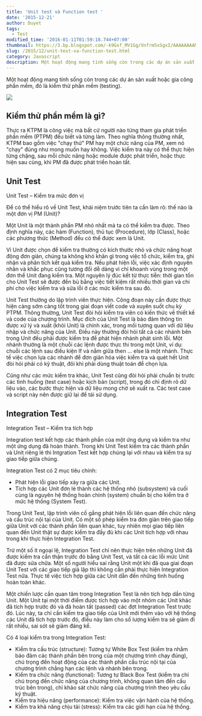 ```yaml
---
title: 'Unit test và Function test '
date: '2015-12-21'
author: Duyet
tags:
  - Test
modified_time: '2016-01-11T01:59:18.744+07:00'
thumbnail: https://3.bp.blogspot.com/-k9Gxf_MV1Gg/Vnfrm5xSgxI/AAAAAAAAMMs/bicR-4BjnmU/s1600/unit-test.jpg
slug: /2015/12/unit-test-va-function-test.html
category: Javascript
description: Một hoạt động mang tính sống còn trong các dự án sản xuất hoặc gia công phần mềm, đó là kiểm thử phần mềm (testing).
---
```


Một hoạt động mang tính sống còn trong các dự án sản xuất hoặc gia công phần mềm, đó là kiểm thử phần mềm (testing).

![](https://3.bp.blogspot.com/-k9Gxf_MV1Gg/Vnfrm5xSgxI/AAAAAAAAMMs/bicR-4BjnmU/s1600/unit-test.jpg)

## Kiểm thử phần mềm là gì?

Thực ra KTPM là công việc mà bất cứ người nào từng tham gia phát triển phần mềm (PTPM) đều biết và từng làm.
Theo nghĩa thông thường nhất, KTPM bao gồm việc "chạy thử" PM hay một chức năng của PM, xem nó "chạy" đúng như mong muốn hay không. Việc kiểm tra này có thể thực hiện từng chặng, sau mỗi chức năng hoặc module được phát triển, hoặc thực hiện sau cùng, khi PM đã được phát triển hoàn tất.

## Unit Test

Unit Test – Kiểm tra mức đơn vị

Để có thể hiểu rõ về Unit Test, khái niệm trước tiên ta cần làm rõ: thế nào là một đơn vị PM (Unit)?

Một Unit là một thành phần PM nhỏ nhất mà ta có thể kiểm tra được. Theo định nghĩa này, các hàm (Function), thủ tục (Procedure), lớp (Class), hoặc các phương thức (Method) đều có thể được xem là Unit.

Vì Unit được chọn để kiểm tra thường có kích thước nhỏ và chức năng hoạt động đơn giản, chúng ta không khó khăn gì trong việc tổ chức, kiểm tra, ghi nhận và phân tích kết quả kiểm tra. Nếu phát hiện lỗi, việc xác định nguyên nhân và khắc phục cũng tương đối dễ dàng vì chỉ khoanh vùng trong một đơn thể Unit đang kiểm tra. Một nguyên lý đúc kết từ thực tiễn: thời gian tốn cho Unit Test sẽ được đền bù bằng việc tiết kiệm rất nhiều thời gian và chi phí cho việc kiểm tra và sửa lỗi ở các mức kiểm tra sau đó.

Unit Test thường do lập trình viên thực hiện. Công đoạn này cần được thực hiện càng sớm càng tốt trong giai đoạn viết code và xuyên suốt chu kỳ PTPM. Thông thường, Unit Test đòi hỏi kiểm tra viên có kiến thức về thiết kế và code của chương trình. Mục đích của Unit Test là bảo đảm thông tin được xử lý và xuất (khỏi Unit) là chính xác, trong mối tương quan với dữ liệu nhập và chức năng của Unit. Điều này thường đòi hỏi tất cả các nhánh bên trong Unit đều phải được kiểm tra để phát hiện nhánh phát sinh lỗi. Một nhánh thường là một chuỗi các lệnh được thực thi trong một Unit, ví dụ: chuỗi các lệnh sau điều kiện If và nằm giữa then ... else là một nhánh. Thực tế việc chọn lựa các nhánh để đơn giản hóa việc kiểm tra và quét hết Unit đòi hỏi phải có kỹ thuật, đôi khi phải dùng thuật toán để chọn lựa.

Cũng như các mức kiểm tra khác, Unit Test cũng đòi hỏi phải chuẩn bị trước các tình huống (test case) hoặc kịch bản (script), trong đó chỉ định rõ dữ liệu vào, các bước thực hiện và dữ liệu mong chờ sẽ xuất ra. Các test case và script này nên được giữ lại để tái sử dụng.

## Integration Test

Integration Test – Kiểm tra tích hợp

Integration test kết hợp các thành phần của một ứng dụng và kiểm tra như một ứng dụng đã hoàn thành. Trong khi Unit Test kiểm tra các thành phần và Unit riêng lẻ thì Intgration Test kết hợp chúng lại với nhau và kiểm tra sự giao tiếp giữa chúng.

Integration Test có 2 mục tiêu chính:

- Phát hiện lỗi giao tiếp xảy ra giữa các Unit.
- Tích hợp các Unit đơn lẻ thành các hệ thống nhỏ (subsystem) và cuối cùng là nguyên hệ thống hoàn chỉnh (system) chuẩn bị cho kiểm tra ở mức hệ thống (System Test).

Trong Unit Test, lập trình viên cố gắng phát hiện lỗi liên quan đến chức năng và cấu trúc nội tại của Unit. Có một số phép kiểm tra đơn giản trên giao tiếp giữa Unit với các thành phần liên quan khác, tuy nhiên mọi giao tiếp liên quan đến Unit thật sự được kiểm tra đầy đủ khi các Unit tích hợp với nhau trong khi thực hiện Integration Test.

Trừ một số ít ngoại lệ, Integration Test chỉ nên thực hiện trên những Unit đã được kiểm tra cẩn thận trước đó bằng Unit Test, và tất cả các lỗi mức Unit đã được sửa chữa. Một số người hiểu sai rằng Unit một khi đã qua giai đoạn Unit Test với các giao tiếp giả lập thì không cần phải thực hiện Integration Test nữa. Thực tế việc tích hợp giữa các Unit dẫn đến những tình huống hoàn toàn khác.

Một chiến lược cần quan tâm trong Integration Test là nên tích hợp dần từng Unit. Một Unit tại một thời điểm được tích hợp vào một nhóm các Unit khác đã tích hợp trước đó và đã hoàn tất (passed) các đợt Integration Test trước đó. Lúc này, ta chỉ cần kiểm tra giao tiếp của Unit mới thêm vào với hệ thống các Unit đã tích hợp trước đó, điều này làm cho số lượng kiểm tra sẽ giảm đi rất nhiều, sai sót sẽ giảm đáng kể.

Có 4 loại kiểm tra trong Integration Test:

- Kiểm tra cấu trúc (structure): Tương tự White Box Test (kiểm tra nhằm bảo đảm các thành phần bên trong của một chương trình chạy đúng), chú trọng đến hoạt động của các thành phần cấu trúc nội tại của chương trình chẳng hạn các lệnh và nhánh bên trong.
- Kiểm tra chức năng (functional): Tương tự Black Box Test (kiểm tra chỉ chú trọng đến chức năng của chương trình, không quan tâm đến cấu trúc bên trong), chỉ khảo sát chức năng của chương trình theo yêu cầu kỹ thuật.
- Kiểm tra hiệu năng (performance): Kiểm tra việc vận hành của hệ thống.
- Kiểm tra khả năng chịu tải (stress): Kiểm tra các giới hạn của hệ thống.
